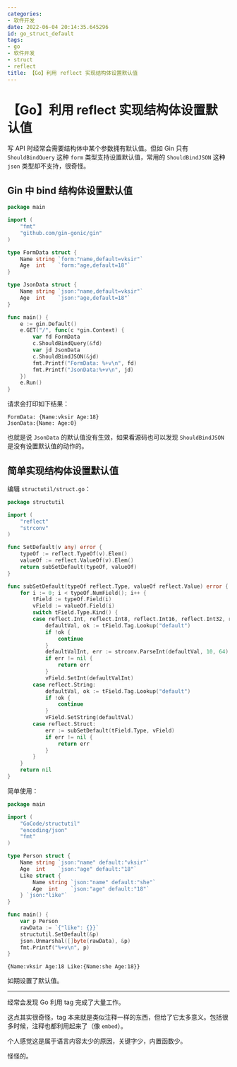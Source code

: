 ```yaml
---
categories:
- 软件开发
date: 2022-06-04 20:14:35.645296
id: go_struct_default
tags:
- go
- 软件开发
- struct
- reflect
title: 【Go】利用 reflect 实现结构体设置默认值
---
```


# 【Go】利用 reflect 实现结构体设置默认值

写 API 时经常会需要结构体中某个参数拥有默认值。但如 Gin 只有 `ShouldBindQuery` 这种 `form` 类型支持设置默认值，常用的 `ShouldBindJSON` 这种 `json` 类型却不支持，很奇怪。

## Gin 中 bind 结构体设置默认值

```go
package main

import (
	"fmt"
	"github.com/gin-gonic/gin"
)

type FormData struct {
	Name string `form:"name,default=vksir"`
	Age  int    `form:"age,default=18"`
}

type JsonData struct {
	Name string `json:"name,default=vksir"`
	Age  int    `json:"age,default=18"`
}

func main() {
	e := gin.Default()
	e.GET("/", func(c *gin.Context) {
		var fd FormData
		c.ShouldBindQuery(&fd)
		var jd JsonData
		c.ShouldBindJSON(&jd)
		fmt.Printf("FormData: %+v\n", fd)
		fmt.Printf("JsonData:%+v\n", jd)
	})
	e.Run()
}
```

<!-- more -->

请求会打印如下结果：

```
FormData: {Name:vksir Age:18}
JsonData:{Name: Age:0}
```

也就是说 `JsonData` 的默认值没有生效，如果看源码也可以发现 `ShouldBindJSON` 是没有设置默认值的动作的。

## 简单实现结构体设置默认值

编辑 `structutil/struct.go`：

```go
package structutil

import (
	"reflect"
	"strconv"
)

func SetDefault(v any) error {
	typeOf := reflect.TypeOf(v).Elem()
	valueOf := reflect.ValueOf(v).Elem()
	return subSetDefault(typeOf, valueOf)
}

func subSetDefault(typeOf reflect.Type, valueOf reflect.Value) error {
	for i := 0; i < typeOf.NumField(); i++ {
		tField := typeOf.Field(i)
		vField := valueOf.Field(i)
		switch tField.Type.Kind() {
		case reflect.Int, reflect.Int8, reflect.Int16, reflect.Int32, reflect.Int64:
			defaultVal, ok := tField.Tag.Lookup("default")
			if !ok {
				continue
			}
			defaultValInt, err := strconv.ParseInt(defaultVal, 10, 64)
			if err != nil {
				return err
			}
			vField.SetInt(defaultValInt)
		case reflect.String:
			defaultVal, ok := tField.Tag.Lookup("default")
			if !ok {
				continue
			}
			vField.SetString(defaultVal)
		case reflect.Struct:
			err := subSetDefault(tField.Type, vField)
			if err != nil {
				return err
			}
		}
	}
	return nil
}
```

简单使用：

```go
package main

import (
	"GoCode/structutil"
	"encoding/json"
	"fmt"
)

type Person struct {
	Name string `json:"name" default:"vksir"`
	Age  int    `json:"age" default:"18"`
	Like struct {
		Name string `json:"name" default:"she"`
		Age  int    `json:"age" default:"18"`
	} `json:"like"`
}

func main() {
	var p Person
	rawData := `{"like": {}}`
	structutil.SetDefault(&p)
	json.Unmarshal([]byte(rawData), &p)
	fmt.Printf("%+v\n", p)
}
```

```
{Name:vksir Age:18 Like:{Name:she Age:18}}
```

如期设置了默认值。

---

经常会发现 Go 利用 tag 完成了大量工作。

这点其实很奇怪，tag 本来就是类似注释一样的东西，但给了它太多意义。包括很多时候，注释也都利用起来了（像 `embed`）。

个人感觉这是属于语言内容太少的原因，关键字少，内置函数少。

怪怪的。

